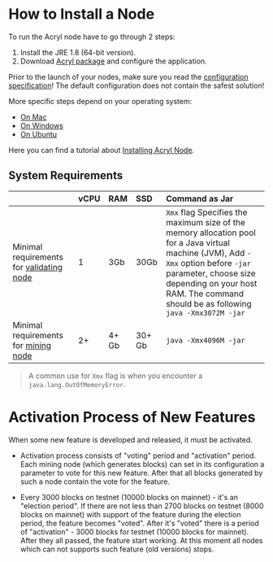 # How to Install a Node

To run the Acryl node have to go through 2 steps:

1. Install the JRE 1.8 (64-bit version).
2. Download [Acryl package](https://github.com/acrylplatform/Acryl/releases) and configure the application.

Prior to the launch of your nodes, make sure you read the [configuration specification](/acryl-node/configuration-parameters.md)! The default configuration does not contain the safest solution!

More specific steps depend on your operating system:

* [On Mac](/acryl-node/how-to-install-a-node/on-mac.md)
* [On Windows](/acryl-node/how-to-install-a-node/on-windows.md)
* [On Ubuntu](/acryl-node/how-to-install-a-node/on-ubuntu.md)

Here you can find a tutorial about [Installing Acryl Node](https://www.youtube.com/watch?v=CDmMeZlzKbk&feature=youtu.be).

## System Requirements

|  | vCPU | RAM | SSD | Command as Jar |
| :--- | :--- | :--- | :--- | :--- |
| Minimal requirements for [validating node](/blockchain/node/validating-node.md) | 1 | 3Gb | 30Gb | `Xmx` flag Specifies the maximum size of the memory allocation pool for a Java virtual machine (JVM), Add `-Xmx` option before `-jar` parameter, choose size depending on your host RAM. The command should be as following <br/>`java -Xmx3072M -jar`|
| Minimal requirements for [mining node](/blockchain/node/mining-node.md) | 2+ | 4+ Gb | 30+ Gb | `java -Xmx4096M -jar` |

>A common use for `Xmx` flag is when you encounter a `java.lang.OutOfMemoryError`.

# Activation Process of New Features

When some new feature is developed and released, it must be activated.

* Activation process consists of "voting" period and "activation" period. Each mining node (which generates blocks) can set in its configuration a parameter to vote for this new feature. After that all blocks generated by such a node contain the vote for the feature.

* Every 3000 blocks on testnet (10000 blocks on mainnet) - it's an "election period". If there are not less than 2700 blocks on testnet (8000 blocks on mainnet) with support of the feature during the election period, the feature becomes "voted". After it's "voted" there is a period of "activation" - 3000 blocks for testnet (10000 blocks for mainnet). After they all passed, the feature start working. At this moment all nodes which can not supports such feature (old versions) stops.

